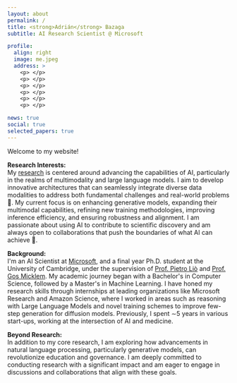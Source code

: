 ```yaml
---
layout: about
permalink: /
title: <strong>Adrián</strong> Bazaga
subtitle: AI Research Scientist @ Microsoft

profile:
  align: right
  image: me.jpeg
  address: >
    <p> </p>
    <p> </p>
    <p> </p>
    <p> </p>
    <p> </p>
    <p> </p>

news: true
social: true
selected_papers: true
---
```


Welcome to my website!

**Research Interests:**  
My [research](../research/) is centered around advancing the capabilities of AI, particularly in the realms of multimodality and large language models. I aim to develop innovative architectures that can seamlessly integrate diverse data modalities to address both fundamental challenges and real-world problems 🧪. My current focus is on enhancing generative models, expanding their multimodal capabilities, refining new training methodologies, improving inference efficiency, and ensuring robustness and alignment. I am passionate about using AI to contribute to scientific discovery and am always open to collaborations that push the boundaries of what AI can achieve 👐.

**Background:**  
I'm an AI Scientist at [Microsoft](https://www.microsoft.com/applied-sciences), and a final year Ph.D. student at the University of Cambridge, under the supervision of [Prof. Pietro Liò](https://www.cl.cam.ac.uk/~pl219/) and [Prof. Gos Micklem](https://www.damtp.cam.ac.uk/person/gm263). My academic journey began with a Bachelor's in Computer Science, followed by a Master's in Machine Learning. I have honed my research skills through internships at leading organizations like Microsoft Research and Amazon Science, where I worked in areas such as reasoning with Large Language Models and novel training schemes to improve few-step generation for diffusion models. Previously, I spent ∼5 years in various start-ups, working at the intersection of AI and medicine.

**Beyond Research:**  
In addition to my core research, I am exploring how advancements in natural language processing, particularly generative models, can revolutionize education and governance. I am deeply committed to conducting research with a significant impact and am eager to engage in discussions and collaborations that align with these goals.